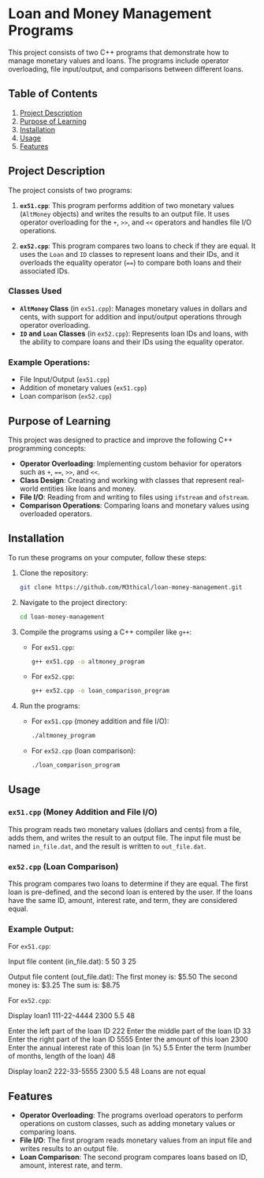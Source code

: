 # Loan and Money Management Programs

This project consists of two C++ programs that demonstrate how to manage monetary values and loans. The programs include operator overloading, file input/output, and comparisons between different loans.

## Table of Contents
1. [Project Description](#project-description)
2. [Purpose of Learning](#purpose-of-learning)
3. [Installation](#installation)
4. [Usage](#usage)
5. [Features](#features)

## Project Description

The project consists of two programs:

1. **`ex51.cpp`**: This program performs addition of two monetary values (`AltMoney` objects) and writes the results to an output file. It uses operator overloading for the `+`, `>>`, and `<<` operators and handles file I/O operations.
   
2. **`ex52.cpp`**: This program compares two loans to check if they are equal. It uses the `Loan` and `ID` classes to represent loans and their IDs, and it overloads the equality operator (`==`) to compare both loans and their associated IDs.

### Classes Used

- **`AltMoney` Class** (in `ex51.cpp`): Manages monetary values in dollars and cents, with support for addition and input/output operations through operator overloading.
- **`ID` and `Loan` Classes** (in `ex52.cpp`): Represents loan IDs and loans, with the ability to compare loans and their IDs using the equality operator.

### Example Operations:
- File Input/Output (`ex51.cpp`)
- Addition of monetary values (`ex51.cpp`)
- Loan comparison (`ex52.cpp`)

## Purpose of Learning

This project was designed to practice and improve the following C++ programming concepts:
- **Operator Overloading**: Implementing custom behavior for operators such as `+`, `==`, `>>`, and `<<`.
- **Class Design**: Creating and working with classes that represent real-world entities like loans and money.
- **File I/O**: Reading from and writing to files using `ifstream` and `ofstream`.
- **Comparison Operations**: Comparing loans and monetary values using overloaded operators.

## Installation

To run these programs on your computer, follow these steps:

1. Clone the repository:
    ```bash
    git clone https://github.com/M3thical/loan-money-management.git
    ```

2. Navigate to the project directory:
    ```bash
    cd loan-money-management
    ```

3. Compile the programs using a C++ compiler like `g++`:
    - For `ex51.cpp`:
      ```bash
      g++ ex51.cpp -o altmoney_program
      ```
    - For `ex52.cpp`:
      ```bash
      g++ ex52.cpp -o loan_comparison_program
      ```

4. Run the programs:
    - For `ex51.cpp` (money addition and file I/O):
      ```bash
      ./altmoney_program
      ```
    - For `ex52.cpp` (loan comparison):
      ```bash
      ./loan_comparison_program
      ```

## Usage

### `ex51.cpp` (Money Addition and File I/O)
This program reads two monetary values (dollars and cents) from a file, adds them, and writes the result to an output file. The input file must be named `in_file.dat`, and the result is written to `out_file.dat`.

### `ex52.cpp` (Loan Comparison)
This program compares two loans to determine if they are equal. The first loan is pre-defined, and the second loan is entered by the user. If the loans have the same ID, amount, interest rate, and term, they are considered equal.

### Example Output:

For `ex51.cpp`:

Input file content (in_file.dat): 5 50 3 25

Output file content (out_file.dat): The first money is: $5.50 The second money is: $3.25 The sum is: $8.75


For `ex52.cpp`:

Display loan1 111-22-4444 2300 5.5 48

Enter the left part of the loan ID 222 Enter the middle part of the loan ID 33 Enter the right part of the loan ID 5555 Enter the amount of this loan 2300 Enter the annual interest rate of this loan (in %) 5.5 Enter the term (number of months, length of the loan) 48

Display loan2 222-33-5555 2300 5.5 48 Loans are not equal


## Features

- **Operator Overloading**: The programs overload operators to perform operations on custom classes, such as adding monetary values or comparing loans.
- **File I/O**: The first program reads monetary values from an input file and writes results to an output file.
- **Loan Comparison**: The second program compares loans based on ID, amount, interest rate, and term.
